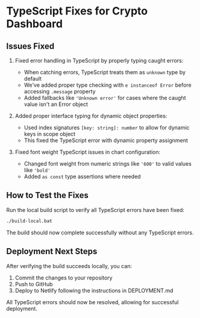 # TypeScript Fixes for Crypto Dashboard

## Issues Fixed

1. Fixed error handling in TypeScript by properly typing caught errors:
   - When catching errors, TypeScript treats them as `unknown` type by default
   - We've added proper type checking with `e instanceof Error` before accessing `.message` property
   - Added fallbacks like `'Unknown error'` for cases where the caught value isn't an Error object

2. Added proper interface typing for dynamic object properties:
   - Used index signatures `[key: string]: number` to allow for dynamic keys in scope object
   - This fixed the TypeScript error with dynamic property assignment

3. Fixed font weight TypeScript issues in chart configuration:
   - Changed font weight from numeric strings like `'600'` to valid values like `'bold'`
   - Added `as const` type assertions where needed

## How to Test the Fixes

Run the local build script to verify all TypeScript errors have been fixed:

```bash
./build-local.bat
```

The build should now complete successfully without any TypeScript errors.

## Deployment Next Steps

After verifying the build succeeds locally, you can:

1. Commit the changes to your repository
2. Push to GitHub
3. Deploy to Netlify following the instructions in DEPLOYMENT.md

All TypeScript errors should now be resolved, allowing for successful deployment.
